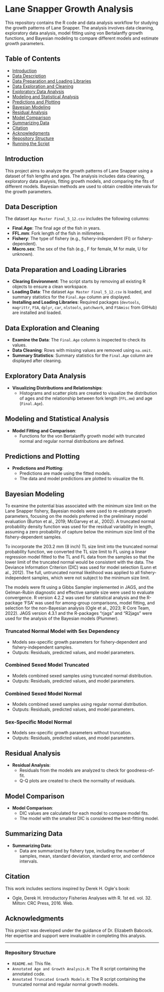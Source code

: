 # Lane Snapper Growth Analysis

This repository contains the R code and data analysis workflow for studying the growth patterns of Lane Snapper. The analysis involves data cleaning, exploratory data analysis, model fitting using von Bertalanffy growth functions, and Bayesian modeling to compare different models and estimate growth parameters.

## Table of Contents

- [Introduction](#introduction)
- [Data Description](#data-description)
- [Data Preparation and Loading Libraries](#data-preparation-and-loading-libraries)
- [Data Exploration and Cleaning](#data-exploration-and-cleaning)
- [Exploratory Data Analysis](#exploratory-data-analysis)
- [Modeling and Statistical Analysis](#modeling-and-statistical-analysis)
- [Predictions and Plotting](#predictions-and-plotting)
- [Bayesian Modeling](#bayesian-modeling)
- [Residual Analysis](#residual-analysis)
- [Model Comparison](#model-comparison)
- [Summarizing Data](#summarizing-data)
- [Citation](#citation)
- [Acknowledgments](#acknowledgments)
- [Repository Structure](#repository-structure)
- [Running the Script](#running-the-script)

## Introduction

This project aims to analyze the growth patterns of Lane Snapper using a dataset of fish lengths and ages. The analysis includes data cleaning, exploratory data analysis, fitting growth models, and comparing the fits of different models. Bayesian methods are used to obtain credible intervals for the growth parameters.

## Data Description

The dataset `Age Master Final_5_12.csv` includes the following columns:
- **Final.Age**: The final age of the fish in years.
- **FFL.mm**: Fork length of the fish in millimeters.
- **Fishery**: The type of fishery (e.g., fishery-independent (FI) or fishery-dependent).
- **Macro.sex**: The sex of the fish (e.g., F for female, M for male, U for unknown).

## Data Preparation and Loading Libraries

- **Clearing Environment**: The script starts by removing all existing R objects to ensure a clean workspace.
- **Loading Data**: The dataset `Age Master Final_5_12.csv` is loaded, and summary statistics for the `Final.Age` column are displayed.
- **Installing and Loading Libraries**: Required packages (`devtools`, `magrittr`, `FSA`, `dplyr`, `car`, `nlstools`, `patchwork`, and `FSAmisc` from GitHub) are installed and loaded.

## Data Exploration and Cleaning

- **Examine the Data**: The `Final.Age` column is inspected to check its values.
- **Data Cleaning**: Rows with missing values are removed using `na.omit`.
- **Summary Statistics**: Summary statistics for the `Final.Age` column are displayed after cleaning.

## Exploratory Data Analysis

- **Visualizing Distributions and Relationships**:
  - Histograms and scatter plots are created to visualize the distribution of ages and the relationship between fork length (`FFL.mm`) and age (`Final.Age`).

## Modeling and Statistical Analysis

- **Model Fitting and Comparison**:
  - Functions for the von Bertalanffy growth model with truncated normal and regular normal distributions are defined.

## Predictions and Plotting

- **Predictions and Plotting**:
  - Predictions are made using the fitted models.
  - The data and model predictions are plotted to visualize the fit.

## Bayesian Modeling

To examine the potential bias associated with the minimum size limit on the Lane Snapper fishery, Bayesian models were used to re-estimate growth parameters, focusing on the models preferred in the preliminary model evaluation (Burton et al., 2019; McGarvey et al., 2002). A truncated normal probability density function was used for the residual variability in length, assuming a zero probability of capture below the minimum size limit of the fishery-dependent samples.

To incorporate the 203.2 mm (8 inch) TL size limit into the truncated normal probability function, we converted the TL size limit to FL using a linear regression model fitted to the TL and FL data from the samples so that the lower limit of the truncated normal would be consistent with the data. The Deviance Information Criterion (DIC) was used for model selection (Lunn et al., 2012). The full, untruncated normal likelihood was applied to all fishery-independent samples, which were not subject to the minimum size limit.

The models were fit using a Gibbs Sampler implemented in JAGS, and the Gelman-Rubin diagnostic and effective sample size were used to evaluate convergence. R version 4.2.2 was used for statistical analysis and the R-package ‘FSA’ was used for among-group comparisons, model fitting, and selection for the non-Bayesian analysis (Ogle et al., 2023; R Core Team, 2022). JAGS version 4.3.1 and the R-packages “rjags” and “R2jags” were used for the analysis of the Bayesian models (Plummer).

### Truncated Normal Model with Sex Dependency

- Models sex-specific growth parameters for fishery-dependent and fishery-independent samples.
- Outputs: Residuals, predicted values, and model parameters.

### Combined Sexed Model Truncated

- Models combined sexed samples using truncated normal distribution.
- Outputs: Residuals, predicted values, and model parameters.

### Combined Sexed Model Normal

- Models combined sexed samples using regular normal distribution.
- Outputs: Residuals, predicted values, and model parameters.

### Sex-Specific Model Normal

- Models sex-specific growth parameters without truncation.
- Outputs: Residuals, predicted values, and model parameters.

## Residual Analysis

- **Residual Analysis**:
  - Residuals from the models are analyzed to check for goodness-of-fit.
  - Q-Q plots are created to check the normality of residuals.

## Model Comparison

- **Model Comparison**:
  - DIC values are calculated for each model to compare model fits.
  - The model with the smallest DIC is considered the best-fitting model.

## Summarizing Data

- **Summarizing Data**:
  - Data are summarized by fishery type, including the number of samples, mean, standard deviation, standard error, and confidence intervals.

## Citation

This work includes sections inspired by Derek H. Ogle's book:
- Ogle, Derek H. Introductory Fisheries Analyses with R. 1st ed. vol. 32. Milton: CRC Press, 2016. Web.

## Acknowledgments

This project was developed under the guidance of Dr. Elizabeth Babcock. Her expertise and support were invaluable in completing this analysis.

---

### Repository Structure

- `README.md`: This file.
- `Annotated Age and Growth Analysis.R`: The R script containing the annotated code.
- `Annotated Truncated Growth Models.R`: The R script containing the truncated normal and regular normal growth models.
